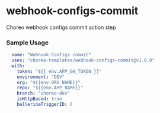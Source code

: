 # webhook-configs-commit
Choreo webhook configs commit action step

### Sample Usage
```yaml
  name: "Webhook Configs commit"
  uses: "choreo-templates/webhook-configs-commit@v1.0.0"
  with: 
    token: "${{ env.APP_GH_TOKEN }}"
    environment: "DEV"
    org: "${{env.ORG_NAME}}"
    repo: "${{env.APP_NAME}}"
    branch: "choreo-dev"
    isHttpBased: true
    ballerinaTriggerID: 0
```
